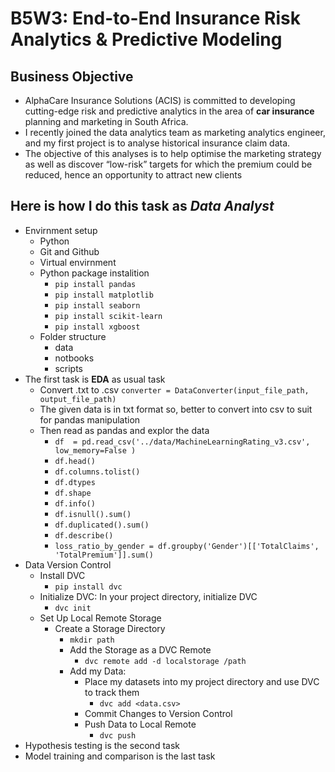 # B5W3: End-to-End Insurance Risk Analytics & Predictive Modeling
## Business Objective
- AlphaCare Insurance Solutions (ACIS) is committed to developing cutting-edge risk and predictive analytics in the area of **car insurance** planning and marketing in South Africa.
- I recently joined the data analytics team as marketing analytics engineer, and my first project is to analyse historical insurance claim data.
- The objective of this analyses is to help optimise the marketing strategy as well as discover “low-risk” targets for which the premium could be reduced, hence an opportunity to attract new clients
## Here is how I do this task as *Data Analyst*
- Envirnment setup
    - Python
    - Git and Github
    - Virtual envirnment
    - Python package instalition
        - `pip install pandas`
        - `pip install matplotlib`
        - `pip install seaborn`
        - `pip install scikit-learn`
        - `pip install xgboost`
    - Folder structure
        - data
        - notbooks
        - scripts
- The first task is **EDA** as usual task
    - Convert .txt to .csv
        `converter = DataConverter(input_file_path, output_file_path)`
    - The given data is in txt format so, better to convert into csv to suit for pandas manipulation
    - Then read as pandas and explor the data
        - `df  = pd.read_csv('../data/MachineLearningRating_v3.csv', low_memory=False )`
        - `df.head()`
        - `df.columns.tolist()`
        - `df.dtypes`
        - `df.shape`
        - `df.info()`
        - `df.isnull().sum()`
        - `df.duplicated().sum()`
        - `df.describe()`
        - `loss_ratio_by_gender = df.groupby('Gender')[['TotalClaims', 'TotalPremium']].sum()`
- Data Version Control
    - Install DVC
        - `pip install dvc`
    - Initialize DVC: In your project directory, initialize DVC
        - `dvc init`
    - Set Up Local Remote Storage
        - Create a Storage Directory
            - `mkdir path`
            - Add the Storage as a DVC Remote
                - `dvc remote add -d localstorage /path`
            - Add my Data: 
                - Place my datasets into my project directory and use DVC to track them
                    - `dvc add <data.csv>`
                - Commit Changes to Version Control
                - Push Data to Local Remote
                    - `dvc push`
- Hypothesis testing is the second task
- Model training and comparison is the last task

